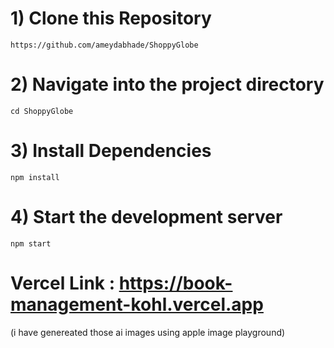 # 1) Clone this Repository
```https://github.com/ameydabhade/ShoppyGlobe```

# 2) Navigate into the project directory
```cd ShoppyGlobe```

# 3) Install Dependencies
```npm install```

# 4) Start the development server
```npm start```


# Vercel Link : https://book-management-kohl.vercel.app

(i have genereated those ai images using apple image playground)

